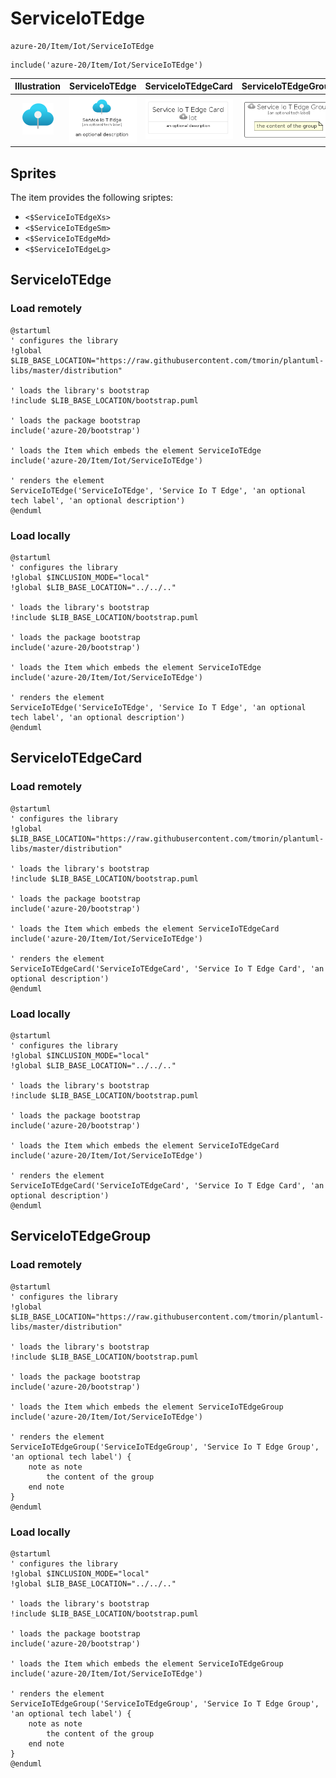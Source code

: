 # ServiceIoTEdge


```text
azure-20/Item/Iot/ServiceIoTEdge
```

```text
include('azure-20/Item/Iot/ServiceIoTEdge')
```



| Illustration | ServiceIoTEdge | ServiceIoTEdgeCard | ServiceIoTEdgeGroup |
| :---: | :---: | :---: | :---: |
| ![illustration for Illustration](../../../azure-20/Item/Iot/ServiceIoTEdge.png) | ![illustration for ServiceIoTEdge](../../../azure-20/Item/Iot/ServiceIoTEdge.Local.png) | ![illustration for ServiceIoTEdgeCard](../../../azure-20/Item/Iot/ServiceIoTEdgeCard.Local.png) | ![illustration for ServiceIoTEdgeGroup](../../../azure-20/Item/Iot/ServiceIoTEdgeGroup.Local.png) |



## Sprites
The item provides the following sriptes:

- `<$ServiceIoTEdgeXs>`
- `<$ServiceIoTEdgeSm>`
- `<$ServiceIoTEdgeMd>`
- `<$ServiceIoTEdgeLg>`





## ServiceIoTEdge

### Load remotely
```plantuml
@startuml
' configures the library
!global $LIB_BASE_LOCATION="https://raw.githubusercontent.com/tmorin/plantuml-libs/master/distribution"

' loads the library's bootstrap
!include $LIB_BASE_LOCATION/bootstrap.puml

' loads the package bootstrap
include('azure-20/bootstrap')

' loads the Item which embeds the element ServiceIoTEdge
include('azure-20/Item/Iot/ServiceIoTEdge')

' renders the element
ServiceIoTEdge('ServiceIoTEdge', 'Service Io T Edge', 'an optional tech label', 'an optional description')
@enduml
```

### Load locally
```plantuml
@startuml
' configures the library
!global $INCLUSION_MODE="local"
!global $LIB_BASE_LOCATION="../../.."

' loads the library's bootstrap
!include $LIB_BASE_LOCATION/bootstrap.puml

' loads the package bootstrap
include('azure-20/bootstrap')

' loads the Item which embeds the element ServiceIoTEdge
include('azure-20/Item/Iot/ServiceIoTEdge')

' renders the element
ServiceIoTEdge('ServiceIoTEdge', 'Service Io T Edge', 'an optional tech label', 'an optional description')
@enduml
```

## ServiceIoTEdgeCard

### Load remotely
```plantuml
@startuml
' configures the library
!global $LIB_BASE_LOCATION="https://raw.githubusercontent.com/tmorin/plantuml-libs/master/distribution"

' loads the library's bootstrap
!include $LIB_BASE_LOCATION/bootstrap.puml

' loads the package bootstrap
include('azure-20/bootstrap')

' loads the Item which embeds the element ServiceIoTEdgeCard
include('azure-20/Item/Iot/ServiceIoTEdge')

' renders the element
ServiceIoTEdgeCard('ServiceIoTEdgeCard', 'Service Io T Edge Card', 'an optional description')
@enduml
```

### Load locally
```plantuml
@startuml
' configures the library
!global $INCLUSION_MODE="local"
!global $LIB_BASE_LOCATION="../../.."

' loads the library's bootstrap
!include $LIB_BASE_LOCATION/bootstrap.puml

' loads the package bootstrap
include('azure-20/bootstrap')

' loads the Item which embeds the element ServiceIoTEdgeCard
include('azure-20/Item/Iot/ServiceIoTEdge')

' renders the element
ServiceIoTEdgeCard('ServiceIoTEdgeCard', 'Service Io T Edge Card', 'an optional description')
@enduml
```

## ServiceIoTEdgeGroup

### Load remotely
```plantuml
@startuml
' configures the library
!global $LIB_BASE_LOCATION="https://raw.githubusercontent.com/tmorin/plantuml-libs/master/distribution"

' loads the library's bootstrap
!include $LIB_BASE_LOCATION/bootstrap.puml

' loads the package bootstrap
include('azure-20/bootstrap')

' loads the Item which embeds the element ServiceIoTEdgeGroup
include('azure-20/Item/Iot/ServiceIoTEdge')

' renders the element
ServiceIoTEdgeGroup('ServiceIoTEdgeGroup', 'Service Io T Edge Group', 'an optional tech label') {
    note as note
        the content of the group
    end note
}
@enduml
```

### Load locally
```plantuml
@startuml
' configures the library
!global $INCLUSION_MODE="local"
!global $LIB_BASE_LOCATION="../../.."

' loads the library's bootstrap
!include $LIB_BASE_LOCATION/bootstrap.puml

' loads the package bootstrap
include('azure-20/bootstrap')

' loads the Item which embeds the element ServiceIoTEdgeGroup
include('azure-20/Item/Iot/ServiceIoTEdge')

' renders the element
ServiceIoTEdgeGroup('ServiceIoTEdgeGroup', 'Service Io T Edge Group', 'an optional tech label') {
    note as note
        the content of the group
    end note
}
@enduml
```

